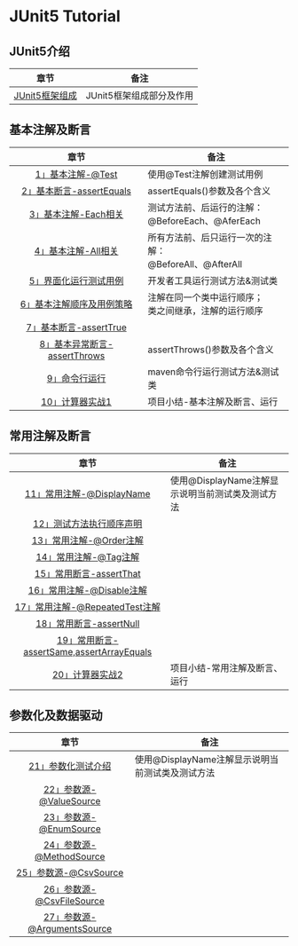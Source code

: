 # JUnit5 Tutorial

## JUnit5介绍
|章节|备注|
|:-:| --- |
|[JUnit5框架组成](/archives/junit01)|JUnit5框架组成部分及作用|


## 基本注解及断言
|章节|备注|
|:-:| --- |
|[1」基本注解-@Test](/archives/junit07)|使用@Test注解创建测试用例|
|[2」基本断言-assertEquals](/archives/junit09)|assertEquals()参数及各个含义|
|[3」基本注解-Each相关](/archives/junit10)|测试方法前、后运行的注解：<br>@BeforeEach、@AferEach|
|[4」基本注解-All相关](/archives/junit11)|所有方法前、后只运行一次的注解：<br>@BeforeAll、@AfterAll|
|[5」界面化运行测试用例](/archives/junit08)|开发者工具运行测试方法&测试类|
|[6」基本注解顺序及用例策略](/archives/junit12)|注解在同一个类中运行顺序；<br>类之间继承，注解的运行顺序|
|[7」基本断言-assertTrue](/archives/junit13)|
|[8」基本异常断言-assertThrows](/archives/junit13)|assertThrows()参数及各个含义|
|[9」命令行运行](/archives/junit14)|maven命令行运行测试方法&测试类|
|[10」计算器实战1](/archives/junit07)|项目小结-基本注解及断言、运行|


## 常用注解及断言
|章节|备注|
|:-:| --- |
|[11」常用注解-@DisplayName](/archives/junit07)|使用@DisplayName注解显示说明当前测试类及测试方法|
|[12」测试方法执行顺序声明](/archives/junit07)||
|[13」常用注解-@Order注解](/archives/junit07)||
|[14」常用注解-@Tag注解](/archives/junit07)||
|[15」常用断言-assertThat](/archives/junit07)||
|[16」常用注解-@Disable注解](/archives/junit07)||
|[17」常用注解-@RepeatedTest注解](/archives/junit07)||
|[18」常用断言-assertNull](/archives/junit07)||
|[19」常用断言-assertSame,assertArrayEquals](/archives/junit07)||
|[20」计算器实战2](/archives/junit07)|项目小结-常用注解及断言、运行|



## 参数化及数据驱动
|章节|备注|
|:-:| --- |
|[21」参数化测试介绍](/archives/junit07)|使用@DisplayName注解显示说明当前测试类及测试方法|
|[22」参数源-@ValueSource](/archives/junit07)||
|[23」参数源-@EnumSource](/archives/junit07)||
|[24」参数源-@MethodSource](/archives/junit07)||
|[25」参数源-@CsvSource](/archives/junit07)||
|[26」参数源-@CsvFileSource](/archives/junit07)||
|[27」参数源-@ArgumentsSource](/archives/junit07)||

